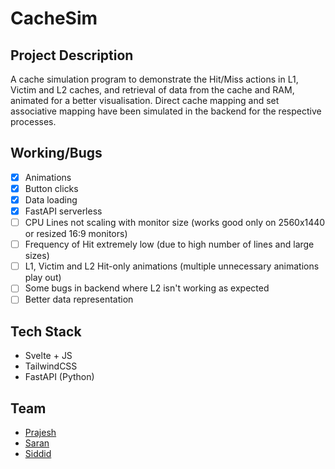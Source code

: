 # CacheSim

## Project Description

A cache simulation program to demonstrate the Hit/Miss actions in L1, Victim and L2 caches, and retrieval of data from the cache and RAM, animated for a better visualisation. Direct cache mapping and set associative mapping have been simulated in the backend for the respective processes.

## Working/Bugs

- [x] Animations
- [x] Button clicks
- [x] Data loading
- [x] FastAPI serverless
- [ ] CPU Lines not scaling with monitor size (works good only on 2560x1440 or resized 16:9 monitors)
- [ ] Frequency of Hit extremely low (due to high number of lines and large sizes)
- [ ] L1, Victim and L2 Hit-only animations (multiple unnecessary animations play out)
- [ ] Some bugs in backend where L2 isn't working as expected
- [ ] Better data representation

## Tech Stack

- Svelte + JS
- TailwindCSS
- FastAPI (Python)

## Team

- [Prajesh](https://www.github.com/hotaru-hspr)
- [Saran](https://www.github.com/try3d)
- [Siddid](https://github.com/Siddid-Soni)
